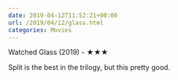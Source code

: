 ```yaml
---
date: 2019-04-12T11:52:21+00:00
url: /2019/04/12/glass.html
categories: Movies
---
```

Watched Glass (2019) - ★★★

Split is the best in the trilogy, but this pretty good.


